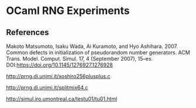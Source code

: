 OCaml RNG Experiments
=====================

References
----------

Makoto Matsumoto, Isaku Wada, Ai Kuramoto, and Hyo Ashihara. 2007. Common
defects in initialization of pseudorandom number generators. ACM Trans. Model.
Comput. Simul. 17, 4 (September 2007), 15–es.
DOI:https://doi.org/10.1145/1276927.1276928

http://prng.di.unimi.it/xoshiro256plusplus.c

http://prng.di.unimi.it/splitmix64.c

http://simul.iro.umontreal.ca/testu01/tu01.html
